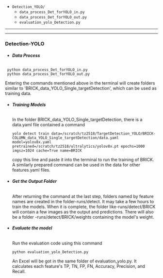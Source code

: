 - `Detection_YOLO/`
    - `data_process_Det_forYOLO_in.py`
    - `data_process_Det_forYOLO_out.py`
    - `evaluation_yolo_Detection.py`

--- 
--- 

### **Detection-YOLO**

- ###### **Data Process**

 ```
  python data_process_Det_forYOLO_in.py
  python data_process_Det_forYOLO_out.py
  ```

  Entering the commands mentioned above in the terminal will create folders similar to 'BRICK_data_YOLO_Single_targetDetection', which can be used as training data.

- ###### **Training Models**

  In the folder BRICK_data_YOLO_Single_targetDetection, there is a data.yaml file contained a command 

  ```
  yolo detect train data=/scratch/tz2518/TargetDetection_YOLO/BRICK-COLUMN_data_YOLO_Single_targetDetection/data.yaml  model=yolov8x.yaml pretrained=/scratch/tz2518/ultralytics/yolov8x.pt epochs=1000 imgsz=1024 cache=True name=BRICK
  ```

  copy this line and paste it into the terminal to run the training of BRICK. A similarly prepared command can be used in the data for other features.yaml files.

- ###### **Get the Output Folder**

  After returning the command at the last step, folders named by feature names are created in the folder-runs/detect. It may take a few hours to train the models. When it is complete, the folder like-runs/detect/BRICK will contain a few images as the output and predictions. There will also be a folder -runs/detect/BRICK/weights containing the model's weight.

- ###### **Evaluate the model**

  Run the evaluation code using this command

  ```
  python evaluation_yolo_Detection.py
  ```

  An Excel will be got in the same folder of evaluation_yolo.py. It calculates each feature's TP,  TN,  FP, FN, Accuracy, Precision, and Recall.
